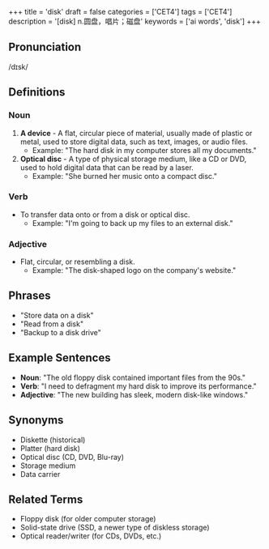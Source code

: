 +++
title = 'disk'
draft = false
categories = ['CET4']
tags = ['CET4']
description = '[disk] n.圆盘，唱片；磁盘'
keywords = ['ai words', 'disk']
+++

## Pronunciation
/dɪsk/

## Definitions
### Noun
1. **A device** - A flat, circular piece of material, usually made of plastic or metal, used to store digital data, such as text, images, or audio files.
   - Example: "The hard disk in my computer stores all my documents."
2. **Optical disc** - A type of physical storage medium, like a CD or DVD, used to hold digital data that can be read by a laser.
   - Example: "She burned her music onto a compact disc."

### Verb
- To transfer data onto or from a disk or optical disc.
   - Example: "I'm going to back up my files to an external disk."

### Adjective
- Flat, circular, or resembling a disk.
   - Example: "The disk-shaped logo on the company's website."

## Phrases
- "Store data on a disk"
- "Read from a disk"
- "Backup to a disk drive"

## Example Sentences
- **Noun**: "The old floppy disk contained important files from the 90s."
- **Verb**: "I need to defragment my hard disk to improve its performance."
- **Adjective**: "The new building has sleek, modern disk-like windows."

## Synonyms
- Diskette (historical)
- Platter (hard disk)
- Optical disc (CD, DVD, Blu-ray)
- Storage medium
- Data carrier

## Related Terms
- Floppy disk (for older computer storage)
- Solid-state drive (SSD, a newer type of diskless storage)
- Optical reader/writer (for CDs, DVDs, etc.)
